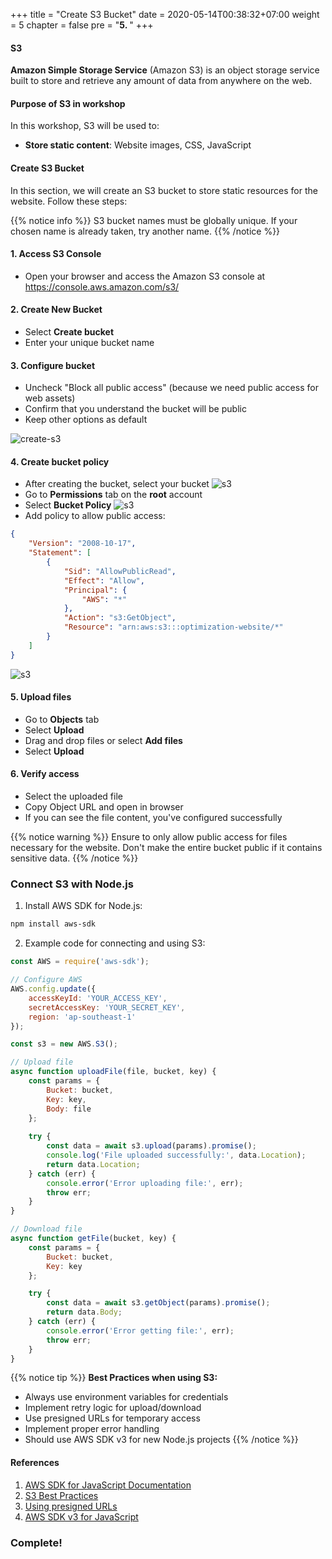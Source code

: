 +++
title = "Create S3 Bucket"
date = 2020-05-14T00:38:32+07:00
weight = 5
chapter = false
pre = "<b>5. </b>"
+++

#### S3
**Amazon Simple Storage Service** (Amazon S3) is an object storage service built to store and retrieve any amount of data from anywhere on the web.

#### Purpose of S3 in workshop

In this workshop, S3 will be used to:
- **Store static content**: Website images, CSS, JavaScript

#### Create S3 Bucket
In this section, we will create an S3 bucket to store static resources for the website. Follow these steps:

{{% notice info %}}
S3 bucket names must be globally unique. If your chosen name is already taken, try another name.
{{% /notice %}}

#### 1. Access S3 Console
- Open your browser and access the Amazon S3 console at https://console.aws.amazon.com/s3/

#### 2. Create New Bucket
- Select **Create bucket**
- Enter your unique bucket name

#### 3. Configure bucket
- Uncheck "Block all public access" (because we need public access for web assets)
- Confirm that you understand the bucket will be public
- Keep other options as default

![create-s3](/images/5-Create-Amazon-S3/1.png)
#### 4. Create bucket policy
- After creating the bucket, select your bucket
![s3](/images/5-Create-Amazon-S3/2.png)
- Go to **Permissions** tab on the **root** account
- Select **Bucket Policy**
![s3](/images/5-Create-Amazon-S3/3.png)
- Add policy to allow public access:

```json
{
    "Version": "2008-10-17",
    "Statement": [
        {
            "Sid": "AllowPublicRead",
            "Effect": "Allow",
            "Principal": {
                "AWS": "*"
            },
            "Action": "s3:GetObject",
            "Resource": "arn:aws:s3:::optimization-website/*"
        }
    ]
}
```
![s3](/images/5-Create-Amazon-S3/4.png)

#### 5. Upload files
- Go to **Objects** tab
- Select **Upload**
- Drag and drop files or select **Add files**
- Select **Upload**

#### 6. Verify access
- Select the uploaded file
- Copy Object URL and open in browser
- If you can see the file content, you've configured successfully

{{% notice warning %}}
Ensure to only allow public access for files necessary for the website. Don't make the entire bucket public if it contains sensitive data.
{{% /notice %}}

### Connect S3 with Node.js

1. Install AWS SDK for Node.js:
```bash
npm install aws-sdk
```

2. Example code for connecting and using S3:
```javascript
const AWS = require('aws-sdk');

// Configure AWS
AWS.config.update({
    accessKeyId: 'YOUR_ACCESS_KEY',
    secretAccessKey: 'YOUR_SECRET_KEY',
    region: 'ap-southeast-1'
});

const s3 = new AWS.S3();

// Upload file
async function uploadFile(file, bucket, key) {
    const params = {
        Bucket: bucket,
        Key: key,
        Body: file
    };
    
    try {
        const data = await s3.upload(params).promise();
        console.log('File uploaded successfully:', data.Location);
        return data.Location;
    } catch (err) {
        console.error('Error uploading file:', err);
        throw err;
    }
}

// Download file
async function getFile(bucket, key) {
    const params = {
        Bucket: bucket,
        Key: key
    };

    try {
        const data = await s3.getObject(params).promise();
        return data.Body;
    } catch (err) {
        console.error('Error getting file:', err);
        throw err;
    }
}
```

{{% notice tip %}}
**Best Practices when using S3:**
- Always use environment variables for credentials
- Implement retry logic for upload/download
- Use presigned URLs for temporary access
- Implement proper error handling
- Should use AWS SDK v3 for new Node.js projects
{{% /notice %}}

#### References
1. [AWS SDK for JavaScript Documentation](https://docs.aws.amazon.com/AWSJavaScriptSDK/latest/AWS/S3.html)
2. [S3 Best Practices](https://docs.aws.amazon.com/AmazonS3/latest/userguide/security-best-practices.html)
3. [Using presigned URLs](https://docs.aws.amazon.com/AmazonS3/latest/userguide/using-presigned-urls.html)
4. [AWS SDK v3 for JavaScript](https://docs.aws.amazon.com/sdk-for-javascript/v3/developer-guide/getting-started.html)

### Complete!